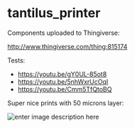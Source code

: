 # tantilus_printer

Components uploaded to Thingiverse:

http://www.thingiverse.com/thing:815174


Tests:
- https://youtu.be/gY0UL-85ot8
- https://youtu.be/5nhWxrUcOqI
- https://youtu.be/Cmm5TfQtoBQ

Super nice prints with 50 microns layer:

![enter image description here](https://cdn.thingiverse.com/renders/52/cd/cb/d5/f5/WP_20150605_13_32_58_Pro%5B1_preview_medium.jpg)
